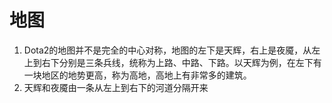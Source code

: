 # 地图
1. Dota2的地图并不是完全的中心对称，地图的左下是天辉，右上是夜魇，从左上到右下分别是三条兵线，统称为上路、中路、下路。以天辉为例，在左下有一块地区的地势更高，称为高地，高地上有非常多的建筑。
2. 天辉和夜魇由一条从左上到右下的河道分隔开来